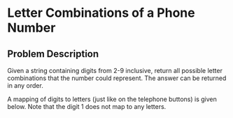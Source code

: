 # Letter Combinations of a Phone Number

## Problem Description
Given a string containing digits from 2-9 inclusive, return all possible letter combinations that the number could represent. The answer can be returned in any order.

A mapping of digits to letters (just like on the telephone buttons) is given below. Note that the digit 1 does not map to any letters.

